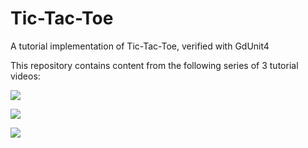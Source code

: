 # Tic-Tac-Toe
A tutorial implementation of Tic-Tac-Toe, verified with GdUnit4

This repository contains content from the following series of 3 tutorial videos:

[![](https://markdown-videos.deta.dev/youtube/MW89LbaBLlw)](https://youtu.be/MW89LbaBLlw?t=228)

[![](https://markdown-videos.deta.dev/youtube/zlYAwy5rABw)](https://youtu.be/zlYAwy5rABw?t=512)

[![](https://markdown-videos.deta.dev/youtube/KzdaDfWN_g8)](https://youtu.be/KzdaDfWN_g8?t=722)

